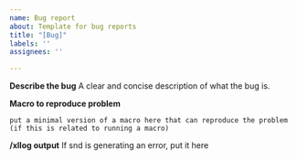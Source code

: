 ```yaml
---
name: Bug report
about: Template for bug reports
title: "[Bug]"
labels: ''
assignees: ''

---
```


**Describe the bug**
A clear and concise description of what the bug is.

**Macro to reproduce problem**
```
put a minimal version of a macro here that can reproduce the problem (if this is related to running a macro)
```

**/xllog output**
If snd is generating an error, put it here
